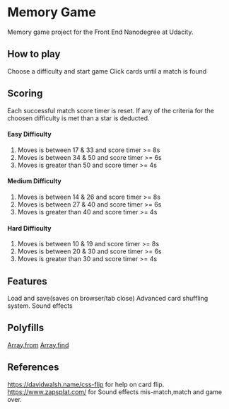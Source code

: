 # Memory Game
Memory game project for the Front End Nanodegree at Udacity.

## How to play
Choose a difficulty and start game
Click cards until a match is found
## Scoring 
Each successful match score timer is reset.
If any of the criteria for the choosen difficulty is met than a star is deducted.
#### Easy Difficulty
1. Moves is between 17 & 33 and score timer >= 8s
2. Moves is between 34 & 50 and score timer >= 6s
3. Moves is greater than 50 and score timer >= 4s

#### Medium Difficulty
1. Moves is between 14 & 26 and score timer >= 8s
2. Moves is between 27 & 40 and score timer >= 6s
3. Moves is greater than 40 and score timer >= 4s

#### Hard Difficulty
1. Moves is between 10 & 19 and score timer >= 8s
2. Moves is between 20 & 30 and score timer >= 6s
3. Moves is greater than 30 and score timer >= 4s

## Features
Load and save(saves on browser/tab close)
Advanced card shuffling system.
Sound effects

## Polyfills
[Array.from](https://developer.mozilla.org/en-US/docs/Web/JavaScript/Reference/Global_Objects/Array/from#Polyfill "Array.from")
[Array.find](https://developer.mozilla.org/en-US/docs/Web/JavaScript/Reference/Global_Objects/Array/find#Polyfill "Array.find")

## References
https://davidwalsh.name/css-flip for help on card flip.
https://www.zapsplat.com/ for Sound effects mis-match,match and game over.
